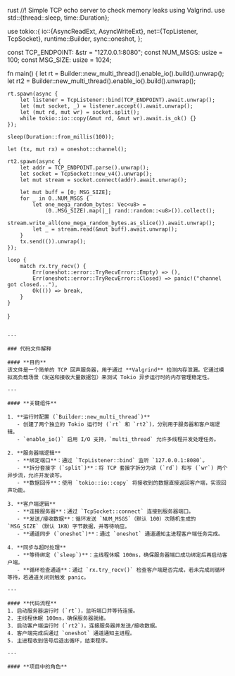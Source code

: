 rust
//! Simple TCP echo server to check memory leaks using Valgrind.
use std::{thread::sleep, time::Duration};

use tokio::{
    io::{AsyncReadExt, AsyncWriteExt},
    net::{TcpListener, TcpSocket},
    runtime::Builder,
    sync::oneshot,
};

const TCP_ENDPOINT: &str = "127.0.0.1:8080";
const NUM_MSGS: usize = 100;
const MSG_SIZE: usize = 1024;

fn main() {
    let rt = Builder::new_multi_thread().enable_io().build().unwrap();
    let rt2 = Builder::new_multi_thread().enable_io().build().unwrap();

    rt.spawn(async {
        let listener = TcpListener::bind(TCP_ENDPOINT).await.unwrap();
        let (mut socket, _) = listener.accept().await.unwrap();
        let (mut rd, mut wr) = socket.split();
        while tokio::io::copy(&mut rd, &mut wr).await.is_ok() {}
    });

    sleep(Duration::from_millis(100));

    let (tx, mut rx) = oneshot::channel();

    rt2.spawn(async {
        let addr = TCP_ENDPOINT.parse().unwrap();
        let socket = TcpSocket::new_v4().unwrap();
        let mut stream = socket.connect(addr).await.unwrap();

        let mut buff = [0; MSG_SIZE];
        for _ in 0..NUM_MSGS {
            let one_mega_random_bytes: Vec<u8> =
                (0..MSG_SIZE).map(|_| rand::random::<u8>()).collect();
            stream.write_all(one_mega_random_bytes.as_slice()).await.unwrap();
            let _ = stream.read(&mut buff).await.unwrap();
        }
        tx.send(()).unwrap();
    });

    loop {
        match rx.try_recv() {
            Err(oneshot::error::TryRecvError::Empty) => (),
            Err(oneshot::error::TryRecvError::Closed) => panic!("channel got closed..."),
            Ok(()) => break,
        }
    }
}
```

---

### 代码文件解释

#### **目的**
该文件是一个简单的 TCP 回声服务器，用于通过 **Valgrind** 检测内存泄漏。它通过模拟高负载场景（发送和接收大量数据包）来测试 Tokio 异步运行时的内存管理稳定性。

---

#### **关键组件**

1. **运行时配置 (`Builder::new_multi_thread`)**  
   - 创建了两个独立的 Tokio 运行时 (`rt` 和 `rt2`)，分别用于服务器和客户端逻辑。  
   - `enable_io()` 启用 I/O 支持，`multi_thread` 允许多线程并发处理任务。

2. **服务器端逻辑**  
   - **绑定端口**：通过 `TcpListener::bind` 监听 `127.0.0.1:8080`。  
   - **拆分套接字 (`split`)**：将 TCP 套接字拆分为读 (`rd`) 和写 (`wr`) 两个异步流，允许并发读写。  
   - **数据回传**：使用 `tokio::io::copy` 将接收到的数据直接返回客户端，实现回声功能。

3. **客户端逻辑**  
   - **连接服务器**：通过 `TcpSocket::connect` 连接到服务器端口。  
   - **发送/接收数据**：循环发送 `NUM_MSGS`（默认 100）次随机生成的 `MSG_SIZE`（默认 1KB）字节数据，并等待响应。  
   - **通道同步 (`oneshot`)**：通过 `oneshot` 通道通知主进程客户端任务完成。

4. **同步与超时处理**  
   - **等待绑定 (`sleep`)**：主线程休眠 100ms，确保服务器端口成功绑定后再启动客户端。  
   - **循环检查通道**：通过 `rx.try_recv()` 检查客户端是否完成，若未完成则循环等待，若通道关闭则触发 panic。

---

#### **代码流程**
1. 启动服务器运行时 (`rt`)，监听端口并等待连接。  
2. 主线程休眠 100ms，确保服务器就绪。  
3. 启动客户端运行时 (`rt2`)，连接服务器并发送/接收数据。  
4. 客户端完成后通过 `oneshot` 通道通知主进程。  
5. 主进程收到信号后退出循环，结束程序。

---

#### **项目中的角色**